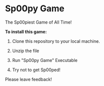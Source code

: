 # Sp00py Game

The Sp00piest Game of All Time!

**To install this game:**

1. Clone this repository to your local machine.

2. Unzip the file

3. Run "Sp00py Game" Executable

4. Try not to get Sp00ped!

Please leave feedback!
